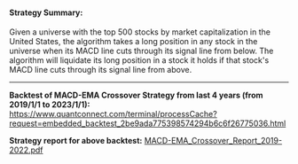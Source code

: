 
#### Strategy Summary:
Given a universe with the top 500 stocks by market capitalization in the United States, the algorithm takes a long position in any stock in the universe when its MACD line cuts through its signal line from below. The algorithm will liquidate its long position in a stock it holds if that stock's MACD line cuts through its signal line from above.

---

**Backtest of MACD-EMA Crossover Strategy from last 4 years (from 2019/1/1 to 2023/1/1):** https://www.quantconnect.com/terminal/processCache?request=embedded_backtest_2be9ada775398574294b6c6f26775036.html

**Strategy report for above backtest:** [MACD-EMA_Crossover_Report_2019-2022.pdf](MACD-EMA_Crossover_Report_2019-2022.pdf)
